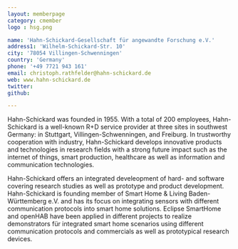 ```yaml
---
layout: memberpage
category: cmember
logo : hsg.png

name: 'Hahn-Schickard-Gesellschaft für angewandte Forschung e.V.'
address1: 'Wilhelm-Schickard-Str. 10'
city: '78054 Villingen-Schwenningen'
country: 'Germany'
phone: '+49 7721 943 161'
email: christoph.rathfelder@hahn-schickard.de
web: www.hahn-schickard.de
twitter: 
github: 

---
```

Hahn-Schickard was founded in 1955. With a total of 200 employees, Hahn-Schickard is a well-known R+D service provider at three sites in southwest Germany: in Stuttgart, Villingen-Schwenningen, and Freiburg. In trustworthy cooperation with industry, Hahn-Schickard develops innovative products and technologies in research fields with a strong future impact such as the internet of things, smart production, healthcare as well as information and communication technologies.
<!--more-->

Hahn-Schickard offers an integrated develeopment of hard- and software covering research studies as well as prototype and product development. Hahn-Schickard is founding member of Smart Home & Living Baden-Württemberg e.V. and has its focus on integrating sensors with different communication protocols into smart home solutions. Eclipse SmartHome and openHAB have been applied in different projects to realize demonstrators für integrated smart home scenarios using different communication protocols and commercials as well as prototypical research devices.
